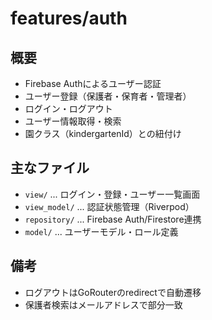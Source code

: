 # features/auth

## 概要

- Firebase Authによるユーザー認証
- ユーザー登録（保護者・保育者・管理者）
- ログイン・ログアウト
- ユーザー情報取得・検索
- 園クラス（kindergartenId）との紐付け

## 主なファイル

- `view/` ... ログイン・登録・ユーザー一覧画面
- `view_model/` ... 認証状態管理（Riverpod）
- `repository/` ... Firebase Auth/Firestore連携
- `model/` ... ユーザーモデル・ロール定義

## 備考

- ログアウトはGoRouterのredirectで自動遷移
- 保護者検索はメールアドレスで部分一致
